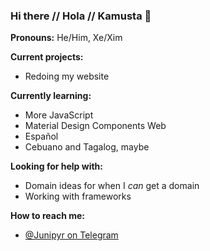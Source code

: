 ### Hi there // Hola // Kamusta 👋
<!--[![tagaroggu's DEV Profile](https://d2fltix0v2e0sb.cloudfront.net/dev-badge.svg)](https://dev.to/tagaroggu)-->

**Pronouns:**
He/Him, Xe/Xim

**Current projects:**
- Redoing my website

**Currently learning:**
- More JavaScript
- Material Design Components Web
- Español
- Cebuano and Tagalog, maybe

**Looking for help with:**
- Domain ideas for when I *can* get a domain
- Working with frameworks

**How to reach me:**
- [@Junipyr on Telegram](https://t.me/@Junipyr)

<!--
**tagaroggu/tagaroggu** is a ✨ _special_ ✨ repository because its `README.md` (this file) appears on your GitHub profile.

Here are some ideas to get you started:

- 🔭 I’m currently working on ...
- 🌱 I’m currently learning ...
- 👯 I’m looking to collaborate on ...
- 🤔 I’m looking for help with ...
- 💬 Ask me about ...
- 📫 How to reach me: ...
- 😄 Pronouns: ...
- ⚡ Fun fact: ...
-->
